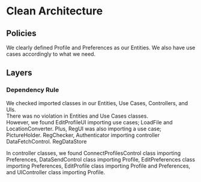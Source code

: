 # Clean Architecture
## Policies
We clearly defined Profile and Preferences as our Entities. 
We also have use cases accordingly to what we need.

## Layers

### Dependency Rule
We checked imported classes in our Entities, Use Cases, Controllers, and UIs.  
There was no violation in Entities and Use Cases classes.  
However, we found EditProfileUI importing use cases; LoadFile and LocationConverter. 
Plus, RegUI was also importing a use case; PictureHolder.
RegChecker, Authenticator importing controller DataFetchControl.
RegDataStore 

In controller classes, we found ConnectProfilesControl class importing Preferences,
DataSendControl class importing Profile, EditPreferences class importing Preferences, EditProfile class importing 
Profile and Preferences, and UIController class importing Profile.